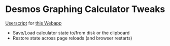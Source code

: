 # Desmos Graphing Calculator Tweaks

[Userscript](./Desmos_Graphing_Calculator_Tweaks.user.js) for [this Webapp](https://www.desmos.com/calculator)

* Save/Load calculator state to/from disk or the clipboard
* Restore state across page reloads (and browser restarts)

